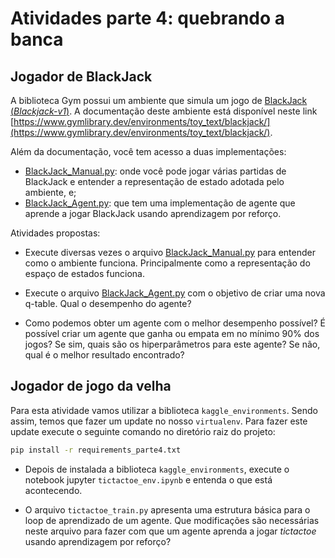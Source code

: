 # Atividades parte 4: quebrando a banca

## Jogador de BlackJack

A biblioteca Gym possui um ambiente que simula um jogo de [BlackJack (*Blackjack-v1*)](https://www.gymlibrary.dev/environments/toy_text/blackjack/). A documentação deste ambiente está disponível neste link [https://www.gymlibrary.dev/environments/toy_text/blackjack/](https://www.gymlibrary.dev/environments/toy_text/blackjack/). 

Além da documentação, você tem acesso a duas implementações:

* [BlackJack_Manual.py](./BlackJack_Manual.py): onde você pode jogar várias partidas de BlackJack e entender a representação de estado adotada pelo ambiente, e;
* [BlackJack_Agent.py](./BlackJack_Agent.py): que tem uma implementação de agente que aprende a jogar BlackJack usando aprendizagem por reforço. 

Atividades propostas: 

* Execute diversas vezes o arquivo [BlackJack_Manual.py](./BlackJack_Manual.py) para entender como o ambiente funciona. Principalmente como a representação do espaço de estados funciona. 

* Execute o arquivo [BlackJack_Agent.py](./BlackJack_Agent.py) com o objetivo de criar uma nova q-table. Qual o desempenho do agente? 

* Como podemos obter um agente com o melhor desempenho possível? É possível criar um agente que ganha ou empata em no mínimo 90% dos jogos? Se sim, quais são os hiperparâmetros para este agente? Se não, qual é o melhor resultado encontrado? 

## Jogador de jogo da velha

Para esta atividade vamos utilizar a biblioteca `kaggle_environments`. Sendo assim, temos que fazer um update no nosso `virtualenv`. Para fazer este update execute o seguinte comando no diretório raiz do projeto: 

```bash
pip install -r requirements_parte4.txt
```

* Depois de instalada a biblioteca `kaggle_environments`, execute o notebook jupyter `tictactoe_env.ipynb` e entenda o que está acontecendo. 

* O arquivo `tictactoe_train.py` apresenta uma estrutura básica para o loop de aprendizado de um agente. Que modificações são necessárias neste arquivo para fazer com que um agente aprenda a jogar *tictactoe* usando aprendizagem por reforço? 